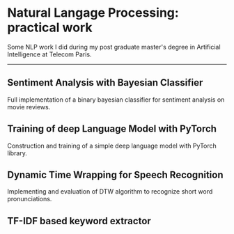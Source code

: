 # Natural Langage Processing: practical work  
  
Some NLP work I did during my post graduate master's degree in Artificial Intelligence at Telecom Paris.
  
---
  
## Sentiment Analysis with Bayesian Classifier
Full implementation of a binary bayesian classifier for sentiment analysis on movie reviews.

## Training of deep Language Model with PyTorch
Construction and training of a simple deep language model with PyTorch library.
  
## Dynamic Time Wrapping for Speech Recognition
Implementing and evaluation of DTW algorithm to recognize short word pronunciations.
  
## TF-IDF based keyword extractor
